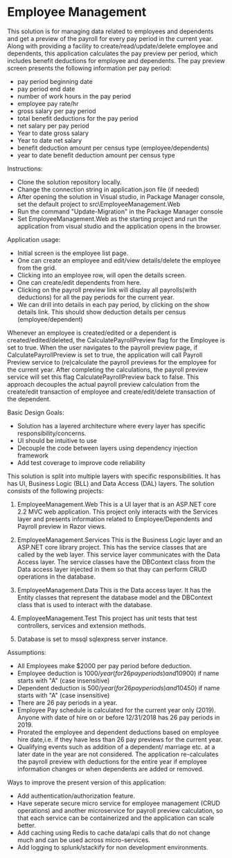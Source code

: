 # Employee Management
This solution is for managing data related to employees and dependents and get a preview of the payroll for every pay period in the current year.
Along with providing a facility to create/read/update/delete employee and dependents, this application calculates the pay preview per period, which includes benefit
deductions for employee and dependents.
The pay preview screen presents the following information per pay period:
- pay period beginning date
- pay period end date
- number of work hours in the pay period
- employee pay rate/hr
- gross salary per pay period
- total benefit deductions for the pay period
- net salary per pay period
- Year to date gross salary
- Year to date net salary
- benefit deduction amount per census type (employee/dependents)
- year to date benefit deduction amount per census type

Instructions:
- Clone the solution repository locally.
- Change the connection string in application.json file (if needed)
- After opening the solution in Visual studio, in Package Manager console, set the default project to src\EmployeeManagement.Web
- Run the command "Update-Migration" in the Package Manager console
- Set EmployeeManagement.Web as the starting project and run the application from visual studio and the application opens in the browser.

Application usage:
- Initial screen is the employee list page. 
- One can create an employee and edit/view details/delete the employee from the grid.
- Clicking into an employee row, will open the details screen. 
- One can create/edit dependents from here. 
- Clicking on the payroll preview link will display all payrolls(with deductions) for all the pay periods for the current year.
- We can drill into details in each pay period, by clicking on the show details link. This should show deduction details per census (employee/dependent)

Whenever an employee is created/edited or a dependent is created/edited/deleted, the CalculatePayrollPreview flag for the Employee is set to true.
When the user navigates to the payroll preview page, if CalculatePayrollPreview is set to true, the application will call Payroll Preview service to 
(re)calculate the payroll previews for the employee for the current year. After completing the calculations, the payroll preview service will set this
flag CalculatePayrollPreview back to false. This approach decouples the actual payroll preview calculation from the create/edit transaction of employee
and create/edit/delete transaction of the dependent.


Basic Design Goals: 
- Solution has a layered architecture where every layer has specific responsibility/concerns.
- UI should be intuitive to use
- Decouple the code between layers using dependency injection framework
- Add test coverage to improve code reliability

This solution is split into multiple layers with specific responsibilities. It has has UI, Business Logic (BLL) and Data Access (DAL) layers.
The solution consists of the following projects:

1. EmployeeManagement.Web 
	This is a UI layer that is an ASP.NET core 2.2 MVC web application. 
	This project only interacts with the Services layer and presents information related to Employee/Dependents and Payroll preview 
	in Razor views.
 
2. EmployeeManagement.Services
	This is the Business Logic layer and an ASP.NET core library project. 
	This has the service classes that are called by the web layer. 
	This service layer communicates with the Data Access layer.
	The service classes have the DBContext class from the Data access layer injected in them so that thay can perform CRUD 
	operations in the database.

3. EmployeeManagement.Data 
	This is the Data access layer. It has the Entity classes that represent the database model and the DBContext class that is used to interact with the database.
	
4. EmployeeManagement.Test
	This project has unit tests that test controllers, services and extension methods.

5. Database is set to mssql sqlexpress server instance.
	
Assumptions:
- All Employees make $2000 per pay period before deduction.
- Employee deduction is $1000/ year (for 26 pay periods) and 10% discount ($900) if name starts with "A" (case insensitive)
- Dependent deduction is $500/ year (for 26 pay periods) and 10% discount ($450) if name starts with "A" (case insensitive)
- There are 26 pay periods in a year. 
- Employee Pay schedule is calculated for the current year only (2019). Anyone with date of hire on or before 12/31/2018 has 26 pay periods in 2019.
- Prorated the employee and dependent deductions based on employee hire date,i.e. if they have less than 26 pay previews for the current year.
- Qualifying events such as addition of a dependent/ marriage etc. at a later date in the year are not considered. 
  The application re-calculates the payroll preview with deductions for the entire year if employee information changes or when dependents are added or removed.

Ways to improve the present version of this application:
- Add authentication/authorization feature.
- Have seperate secure micro service for employee management (CRUD operations) and another microservice for payroll preview calculation,
  so that each service can be containerized and the application can scale better.
- Add caching using Redis to cache data/api calls that do not change much and can be used across micro-services.
- Add logging to splunk/stackify for non development environments.

